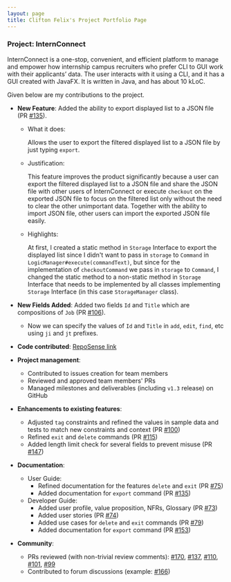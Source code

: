 ```yaml
---
layout: page
title: Clifton Felix's Project Portfolio Page
---
```


### Project: InternConnect

InternConnect is a one-stop, convenient, and efficient platform to manage and empower how internship campus recruiters
who prefer CLI to GUI work with their applicants’ data. The user interacts with it using a CLI, and it has a GUI
created with JavaFX. It is written in Java, and has about 10 kLoC.

Given below are my contributions to the project.

* **New Feature**: Added the ability to export displayed list to a JSON file (PR [#135](https://github.com/AY2223S1-CS2103-F14-2/tp/pull/135)).
    * What it does: 

      Allows the user to export the filtered displayed list to a JSON file by just typing `export`.

    * Justification:

      This feature improves the product significantly because a user can export the filtered displayed list to a JSON file
      and share the JSON file with other users of InternConnect or execute `checkout` on the exported JSON file
      to focus on the filtered list only without the need to clear the other unimportant data. Together with the ability
      to import JSON file, other users can import the exported JSON file easily.

    * Highlights:

      At first, I created a static method in `Storage` Interface to export the displayed list since I didn't want to
      pass in `storage` to `Command` in `LogicManager#execute(commandText)`, but since for the implementation of `checkoutCommand`
      we pass in `storage` to `Command`, I changed the static method to a non-static method in `Storage` Interface that needs
      to be implemented by all classes implementing `Storage` Interface (in this case `StorageManager` class).

* **New Fields Added**: Added two fields `Id` and `Title` which are compositions of `Job` (PR [#106](https://github.com/AY2223S1-CS2103-F14-2/tp/pull/106)).

    * Now we can specify the values of `Id` and `Title` in `add`, `edit`, `find`, etc using `ji` and `jt` prefixes.

* **Code contributed**: [RepoSense link](https://nus-cs2103-ay2223s1.github.io/tp-dashboard/?search=cliftonfelix&breakdown=true&sort=groupTitle&sortWithin=title&since=2022-09-16&timeframe=commit&mergegroup=&groupSelect=groupByRepos&checkedFileTypes=docs~functional-code~test-code~other&tabOpen=true&tabType=authorship&tabAuthor=cliftonfelix&tabRepo=AY2223S1-CS2103-F14-2%2Ftp%5Bmaster%5D&authorshipIsMergeGroup=false&authorshipFileTypes=docs~functional-code~test-code~other&authorshipIsBinaryFileTypeChecked=false&authorshipIsIgnoredFilesChecked=false)

* **Project management**:
    * Contributed to issues creation for team members
    * Reviewed and approved team members' PRs
    * Managed milestones and deliverables (including `v1.3` release) on GitHub

* **Enhancements to existing features**:
    * Adjusted `tag` constraints and refined the values in sample data and tests to match new constraints and context (PR [#100](https://github.com/AY2223S1-CS2103-F14-2/tp/pull/100))
    * Refined `exit` and `delete` commands (PR [#115](https://github.com/AY2223S1-CS2103-F14-2/tp/pull/115))
    * Added length limit check for several fields to prevent misuse (PR [#147](https://github.com/AY2223S1-CS2103-F14-2/tp/pull/147))

* **Documentation**:
    * User Guide:
        * Refined documentation for the features `delete` and `exit` (PR [#75](https://github.com/AY2223S1-CS2103-F14-2/tp/pull/75))
        * Added documentation for `export` command (PR [#135](https://github.com/AY2223S1-CS2103-F14-2/tp/pull/135))
    * Developer Guide:
        * Added user profile, value proposition, NFRs, Glossary (PR [#73](https://github.com/AY2223S1-CS2103-F14-2/tp/pull/73))
        * Added user stories (PR [#74](https://github.com/AY2223S1-CS2103-F14-2/tp/pull/74))
        * Added use cases for `delete` and `exit` commands (PR [#79](https://github.com/AY2223S1-CS2103-F14-2/tp/pull/79))
        * Added documentation for `export` command (PR [#153](https://github.com/AY2223S1-CS2103-F14-2/tp/pull/153))

* **Community**:
    * PRs reviewed (with non-trivial review comments): [#170](https://github.com/AY2223S1-CS2103-F14-2/tp/pull/170),
      [#137](https://github.com/AY2223S1-CS2103-F14-2/tp/pull/137), [#110](https://github.com/AY2223S1-CS2103-F14-2/tp/pull/110),
      [#101](https://github.com/AY2223S1-CS2103-F14-2/tp/pull/101), [#99](https://github.com/AY2223S1-CS2103-F14-2/tp/pull/99)
    * Contributed to forum discussions (example: [#166](https://github.com/nus-cs2103-AY2223S1/forum/issues/166))
